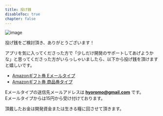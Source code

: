 ```yaml
---
title: 投げ銭
disableToc: true
chapter: false
---
```


![image](https://hyoromo.github.io/sound-game-training-android/img_congratulation.png)

投げ銭をご検討頂き、ありがとうございます！

アプリを気に入ってくださった方で「少しだけ開発のサポートしてあげようかな」と思ってくださった方がいらっしゃいましたら、以下から投げ銭を頂けますと嬉しいです。

- [Amazonギフト券 Eメールタイプ](https://amzn.to/3dr0gIh)
- [Amazonギフト券 商品券タイプ](https://www.amazon.co.jp/hz/wishlist/ls/370CVCOUAFLVK?ref_=wl_share)

Eメールタイプの送信先メールアドレスは <b>hyoromo@gmail.com</b> です。<br>
Eメールタイプからは15円から受け付けております。

頂戴したお金は開発資金または生きる糧に回させて頂きます。